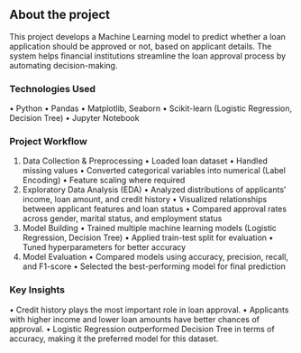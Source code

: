 ## About the project
This project develops a Machine Learning model to predict whether a loan application should be approved or not, based on applicant details. The system helps financial institutions streamline the loan approval process by automating decision-making.

### Technologies Used
•	Python
•	Pandas
•	Matplotlib, Seaborn
•	Scikit-learn (Logistic Regression, Decision Tree)
•	Jupyter Notebook

### Project Workflow
1. Data Collection & Preprocessing
•	Loaded loan dataset
•	Handled missing values
•	Converted categorical variables into numerical (Label Encoding)
•	Feature scaling where required
2. Exploratory Data Analysis (EDA)
•	Analyzed distributions of applicants’ income, loan amount, and credit history
•	Visualized relationships between applicant features and loan status
•	Compared approval rates across gender, marital status, and employment status
3. Model Building
•	Trained multiple machine learning models (Logistic Regression, Decision Tree)
•	Applied train-test split for evaluation
•	Tuned hyperparameters for better accuracy
4. Model Evaluation
•	Compared models using accuracy, precision, recall, and F1-score
•	Selected the best-performing model for final prediction

### Key Insights
•	Credit history plays the most important role in loan approval.
•	Applicants with higher income and lower loan amounts have better chances of approval.
•	Logistic Regression outperformed Decision Tree in terms of accuracy, making it the preferred model for this dataset.

